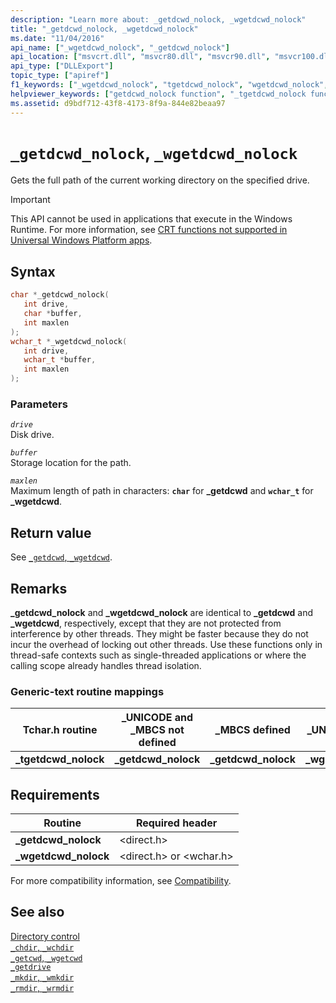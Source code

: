 ```yaml
---
description: "Learn more about: _getdcwd_nolock, _wgetdcwd_nolock"
title: "_getdcwd_nolock, _wgetdcwd_nolock"
ms.date: "11/04/2016"
api_name: ["_wgetdcwd_nolock", "_getdcwd_nolock"]
api_location: ["msvcrt.dll", "msvcr80.dll", "msvcr90.dll", "msvcr100.dll", "msvcr100_clr0400.dll", "msvcr110.dll", "msvcr110_clr0400.dll", "msvcr120.dll", "msvcr120_clr0400.dll", "ucrtbase.dll"]
api_type: ["DLLExport"]
topic_type: ["apiref"]
f1_keywords: ["_wgetdcwd_nolock", "tgetdcwd_nolock", "wgetdcwd_nolock", "_getdcwd_nolock", "_tgetdcwd_nolock", "getdcwd_nolock"]
helpviewer_keywords: ["getdcwd_nolock function", "_tgetdcwd_nolock function", "working directory", "tgetdcwd_nolock function", "_getdcwd_nolock function", "current working directory", "wgetdcwd_nolock function", "_wgetdcwd_nolock function", "directories [C++], current working"]
ms.assetid: d9bdf712-43f8-4173-8f9a-844e82beaa97
---
```

# `_getdcwd_nolock`, `_wgetdcwd_nolock`

Gets the full path of the current working directory on the specified drive.

> [!IMPORTANT]
> This API cannot be used in applications that execute in the Windows Runtime. For more information, see [CRT functions not supported in Universal Windows Platform apps](../../cppcx/crt-functions-not-supported-in-universal-windows-platform-apps.md).

## Syntax

```C
char *_getdcwd_nolock(
   int drive,
   char *buffer,
   int maxlen
);
wchar_t *_wgetdcwd_nolock(
   int drive,
   wchar_t *buffer,
   int maxlen
);
```

### Parameters

*`drive`*\
Disk drive.

*`buffer`*\
Storage location for the path.

*`maxlen`*\
Maximum length of path in characters: **`char`** for **_getdcwd** and **`wchar_t`** for **_wgetdcwd**.

## Return value

See [`_getdcwd`, `_wgetdcwd`](getdcwd-wgetdcwd.md).

## Remarks

**_getdcwd_nolock** and **_wgetdcwd_nolock** are identical to **_getdcwd** and **_wgetdcwd**, respectively, except that they are not protected from interference by other threads. They might be faster because they do not incur the overhead of locking out other threads. Use these functions only in thread-safe contexts such as single-threaded applications or where the calling scope already handles thread isolation.

### Generic-text routine mappings

|Tchar.h routine|_UNICODE and _MBCS not defined|_MBCS defined|_UNICODE defined|
|---------------------|--------------------------------------|--------------------|-----------------------|
|**_tgetdcwd_nolock**|**_getdcwd_nolock**|**_getdcwd_nolock**|**_wgetdcwd_nolock**|

## Requirements

|Routine|Required header|
|-------------|---------------------|
|**_getdcwd_nolock**|\<direct.h>|
|**_wgetdcwd_nolock**|\<direct.h> or \<wchar.h>|

For more compatibility information, see [Compatibility](../compatibility.md).

## See also

[Directory control](../directory-control.md)\
[`_chdir`, `_wchdir`](chdir-wchdir.md)\
[`_getcwd`, `_wgetcwd`](getcwd-wgetcwd.md)\
[`_getdrive`](getdrive.md)\
[`_mkdir`, `_wmkdir`](mkdir-wmkdir.md)\
[`_rmdir`, `_wrmdir`](rmdir-wrmdir.md)
